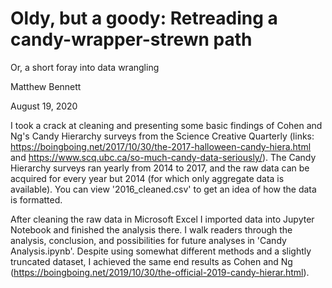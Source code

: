 # Oldy, but a goody: Retreading a candy-wrapper-strewn path
Or, a short foray into data wrangling

Matthew Bennett

August 19, 2020

I took a crack at cleaning and presenting some basic findings of Cohen and Ng's Candy Hierarchy surveys from the Science Creative Quarterly (links: https://boingboing.net/2017/10/30/the-2017-halloween-candy-hiera.html and https://www.scq.ubc.ca/so-much-candy-data-seriously/). The Candy Hierarchy surveys ran yearly from 2014 to 2017, and the raw data can be acquired for every year but 2014 (for which only aggregate data is available). You can view '2016_cleaned.csv' to get an idea of how the data is formatted.

After cleaning the raw data in Microsoft Excel I imported data into Jupyter Notebook and finished the analysis there. I walk readers through the analysis, conclusion, and possibilities for future analyses in 'Candy Analysis.ipynb'. Despite using somewhat different methods and a slightly truncated dataset, I achieved the same end results as Cohen and Ng (https://boingboing.net/2019/10/30/the-official-2019-candy-hierar.html).
